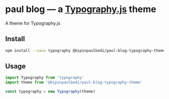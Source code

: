# paul blog — a <a href='https://github.com/kyleamathews/typography.js'>Typography.js</a> theme

A theme for Typography.js

## Install
```bash
npm install --save typography @bipinpaulbedi/paul-blog-typography-theme
```
## Usage
```javascript
import Typography from 'typography'
import theme from '@bipinpaulbedi/paul-blog-typography-theme'

const typography = new Typography(theme)
```